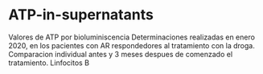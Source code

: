 # ATP-in-supernatants
Valores de ATP por bioluminiscencia
Determinaciones realizadas en enero 2020, en los pacientes con AR respondedores al tratamiento con la droga.
Comparacion individual antes y 3 meses despues de comenzado el tratamiento.
Linfocitos B
